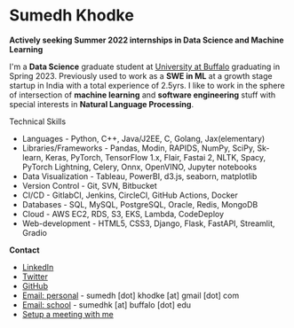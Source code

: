 # Sumedh Khodke 

**Actively seeking Summer 2022 internships in Data Science and Machine Learning**

I'm a **Data Science** graduate student at [University at Buffalo](https://www.buffalo.edu/) graduating in Spring 2023. Previously used to work as a **SWE in ML** at a growth stage startup in India with a total experience of 2.5yrs. 
I like to work in the sphere of intersection of **machine learning** and **software engineering** stuff with special interests in **Natural Language Processing**.  

Technical Skills
*	Languages - Python, C++, Java/J2EE, C, Golang, Jax(elementary)
*	Libraries/Frameworks - Pandas, Modin, RAPIDS, NumPy, SciPy, Sk-learn, Keras, PyTorch, TensorFlow 1.x, Flair, Fastai 2, NLTK, Spacy, PyTorch Lightning, Celery, Onnx, OpenVINO, Jupyter notebooks
*	Data Visualization - Tableau, PowerBI, d3.js, seaborn, matplotlib 
*	Version Control - Git, SVN, Bitbucket
*	CI/CD - GitlabCI, Jenkins, CircleCI, GitHub Actions, Docker
*	Databases - SQL, MySQL, PostgreSQL, Oracle, Redis, MongoDB
*	Cloud - AWS EC2, RDS, S3, EKS, Lambda, CodeDeploy
*	Web-development - HTML5, CSS3, Django, Flask, FastAPI, Streamlit, Gradio


**Contact**
* [LinkedIn](https://www.linkedin.com/in/sumedhkhodke/)
* [Twitter](https://twitter.com/sumedh_khodke)
* [GitHub](https://github.com/sumedhkhodke)
* [Email: personal](mailto:sumedh.khodke@gmail.com) - sumedh [dot] khodke [at] gmail [dot] com
* [Email: school](sumedhk@buffalo.edu) - sumedhk [at] buffalo [dot] edu
* <link href="https://assets.calendly.com/assets/external/widget.css" rel="stylesheet"><a href="" onclick="Calendly.initPopupWidget({url: 'https://calendly.com/sumedhkhodke'});return false;">Setup a meeting with me</a>

